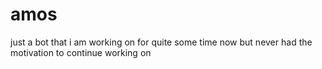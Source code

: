 # amos
just a bot that i am working on for quite some time now but never had the motivation to continue working on
